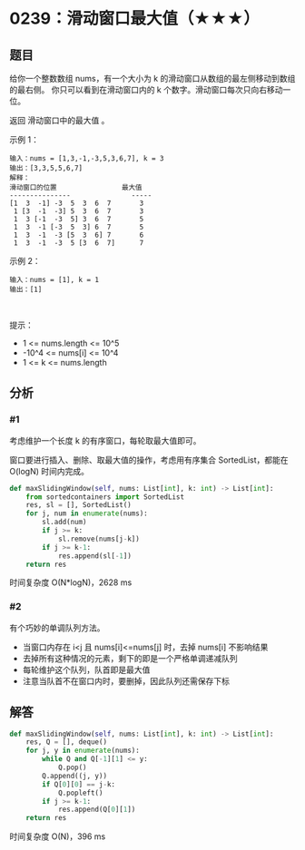 # 0239：滑动窗口最大值（★★★）


## 题目

给你一个整数数组 nums，有一个大小为 k 的滑动窗口从数组的最左侧移动到数组的最右侧。
你只可以看到在滑动窗口内的 k 个数字。滑动窗口每次只向右移动一位。

返回 滑动窗口中的最大值 。


示例 1：

    输入：nums = [1,3,-1,-3,5,3,6,7], k = 3
    输出：[3,3,5,5,6,7]
    解释：
    滑动窗口的位置                最大值
    ---------------               -----
    [1  3  -1] -3  5  3  6  7       3
     1 [3  -1  -3] 5  3  6  7       3
     1  3 [-1  -3  5] 3  6  7       5
     1  3  -1 [-3  5  3] 6  7       5
     1  3  -1  -3 [5  3  6] 7       6
     1  3  -1  -3  5 [3  6  7]      7

示例 2：

    输入：nums = [1], k = 1
    输出：[1]
 

提示：
- 1 <= nums.length <= 10^5
- -10^4 <= nums[i] <= 10^4
- 1 <= k <= nums.length


## 分析

### #1

考虑维护一个长度 k 的有序窗口，每轮取最大值即可。

窗口要进行插入、删除、取最大值的操作，考虑用有序集合 SortedList，都能在 O(logN) 时间内完成。

```python
def maxSlidingWindow(self, nums: List[int], k: int) -> List[int]:
    from sortedcontainers import SortedList
    res, sl = [], SortedList()
    for j, num in enumerate(nums):
        sl.add(num)
        if j >= k:
            sl.remove(nums[j-k])
        if j >= k-1:
            res.append(sl[-1])
    return res
```
时间复杂度 O(N*logN)，2628 ms

### #2

有个巧妙的单调队列方法。
- 当窗口内存在 i<j 且 nums[i]<=nums[j] 时，去掉 nums[i] 不影响结果
- 去掉所有这种情况的元素，剩下的即是一个严格单调递减队列
- 每轮维护这个队列，队首即是最大值
- 注意当队首不在窗口内时，要删掉，因此队列还需保存下标

## 解答

```python
def maxSlidingWindow(self, nums: List[int], k: int) -> List[int]:
    res, Q = [], deque()
    for j, y in enumerate(nums):
        while Q and Q[-1][1] <= y:
            Q.pop()
        Q.append((j, y))
        if Q[0][0] == j-k:
            Q.popleft()
        if j >= k-1:
            res.append(Q[0][1])
    return res
```
时间复杂度 O(N)，396 ms

